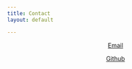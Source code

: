 ```yaml
---
title: Contact
layout: default

---
```


<p align="center">
<a href="mailto:jeanpatrick.francoia@gmail.com" class="button">Email</a>
</p>
<p align="center">
<a href="https://github.com/JPFrancoia" class="button">Github</a>
</p>
